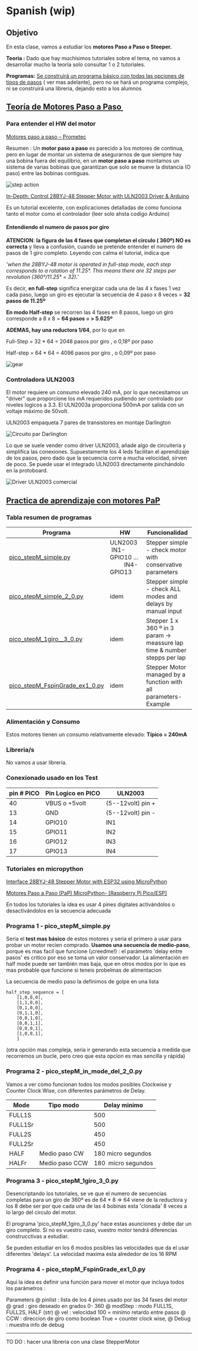 # Spanish (wip)

## Objetivo

En esta clase, vamos a estudiar los **motores Paso a Paso o Steeper.**

**Teoría :** Dado que hay muchísimos tutoriales sobre el tema, no vamos a desarrollar mucho la teoría solo consultar 1 o 2 tutoriales.

**Programas:** <u>Se construirá un programa básico con todas las opciones de tipos de pasos</u> ( ver mas adelante), pero no se hará un programa complejo, ni se construirá una libreria, dejando esto a los alumnos

## <u>Teoría de Motores Paso a Paso </u>

### Para entender el HW del motor

[Motores paso a paso &#8211; Prometec](https://www.prometec.net/motores-paso-a-paso/)

Resumen : Un **motor paso a paso** es parecido a los motores de continua, pero en lugar de montar un sistema de asegurarnos de que siempre hay una bobina fuera del equilibrio, en un **motor paso a paso** montamos un sistema de varias bobinas que garantizan que solo se mueve la distancia (O paso) entre las bobinas contiguas.

![step action](./doc/gira.gif)

[In-Depth: Control 28BYJ-48 Stepper Motor with ULN2003 Driver &amp; Arduino](https://lastminuteengineers.com/28byj48-stepper-motor-arduino-tutorial/?utm_content=cmp-true)

Es un tutorial excelente, con explicaciones detalladas de como funciona tanto el motor como el controlador (leer solo ahsta codigo Arduino)

#### Entendiendo el numero de pasos por giro

**ATENCION**: **la figura de las 4 fases que completan el circulo ( 360º) NO es correcta** y lleva a confusión, cuando se pretende entender el numero de pasos de 1 giro completo. Leyendo con calma el tutorial, indica que 

*'when the 28BYJ-48 motor is operated in full-step mode, each step corresponds to a rotation of 11.25°. This means there are 32 steps per revolution (360°/11.25° = 32).'*

Es decir, **en full-step** significa energizar cada una de las 4 x fases 1 vez cada paso, luego un giro es ejecutar la secuencia de 4 paso  x 8 veces = **32 pasos de 11.25º**

**En modo Half-step** se recorren las 4 fases en 8 pasos, luego un giro corresponde a 8 x 8  = **64 pasos = > 5.625º**

**ADEMAS, hay una reductora 1/64**, por lo que en 

Full-Step = 32 * 64 = 2048 pasos por giro , o 0,18º por paso

Half-step = 64 * 64 = 4096 pasos por giro , o 0,09º por paso

![gear](./doc/28BYJ48-Stepper-Motor-Gear-Ratio-Explanation.webp)

### 

### Controladora ULN2003

El motor requiere un consumo elevado 240 mA, por lo que necesitamos un "driver" que proporcione los mA requeridos pudiendo ser controlado por niveles logicos a 3.3. El ULN2003a proporciona 500mA por salida con un voltaje máximo de 50volt.

ULN2003  empaqueta 7 pares de transistores en montaje Darlington

![Circuito par Darlington](./doc/uln2003_internal.png)

Lo que se suele vender como driver ULN2003, añade algo de circuitería y simplifica las conexiones. Supuestamente  los 4 leds facilitan el aprendizaje de los pasos, pero dado que la secuencia corre a mucha velocidad, sirven de poco. Se puede usar el integrado ULN2003 directamente pinchándolo en la protoboard.

![Driver ULN2003 comercial](./doc/ULN2003schematic.jpg)

## <u>Practica de aprendizaje con motores PaP</u>

### Tabla resumen de programas

| Programa                                                         | HW                                            | Funcionalidad                                                             |
| ---------------------------------------------------------------- | --------------------------------------------- | ------------------------------------------------------------------------- |
| [pico_stepM_simple.py](pico_stepM_simple.py)                     | ULN2003   IN1-GPIO10 ...           IN4-GPIO13 | Stepper simple - check motor with conservative parameters                 |
| [pico_stepM_simple_2_0.py](pico_stepM_simple_2_0.py)             | idem                                          | Stepper simple - check ALL modes and delays by manual input               |
| [pico_stepM_1giro__3_0.py](pico_stepM_1giro__3_0.py)             | idem                                          | Stepper 1 x 360 º in 3 param -> meassure lap time & number stepps per lap |
| [pico_stepM_FspinGrade_ex1_0.py](pico_stepM_FspinGrade_ex1_0.py) | idem                                          | Stepper Motor managed by a function with all parameters- Example          |

### Alimentación y Consumo

Estos motores tienen un consumo relativamente elevado: **Típico =  240mA**

### Libreria/s

No vamos a usar libreria.

### Conexionado usado en los Test

| pin # PICO | Pin Logico en PICO | ULN2003           |
| ---------- | ------------------ | ----------------- |
| 40         | VBUS o +5volt      | (5--12volt) pin + |
| 13         | GND                | (5--12volt) pin - |
| 14         | GPIO10             | IN1               |
| 15         | GPIO11             | IN2               |
| 16         | GPIO12             | IN3               |
| 17         | GPIO13             | IN4               |

### Tutoriales en micropython

[Interface 28BYJ-48 Stepper Motor with ESP32 using MicroPython](https://microcontrollerslab.com/28byj-48-stepper-motor-esp32-micropython/)

[Motores Paso a Paso (PaP) MicroPython- [Raspberry Pi Pico/ESP]](https://controlautomaticoeducacion.com/micropython/motores-paso-a-paso-pap/)

En todos los tutoriales la idea es usar 4 pines digitales activándolos o desactivándolos en la secuencia adecuada

### Programa 1 - pico_stepM_simple.py

Seria el **test mas básico** de estos motores y seria el primero a usar para probar un motor recien comprado. **Usamos una secuencia de medio-paso**, porque es mas facil que funcione (¡creedme!) : el parámetro 'delay entre pasos' es critico por eso se toma un valor conservador. La alimentación en half mode puede ser también mas baja, que en otros modos por lo que es mas probable que funcione si teneis probelmas de alimentacion

La secuencia de medio paso la definimos de golpe en una lista

```
half_step_sequence = [
    [1,0,0,0],
    [1,1,0,0],
    [0,1,0,0],
    [0,1,1,0],
    [0,0,1,0],
    [0,0,1,1],
    [0,0,0,1],
    [1,0,0,1],
    ]
```

(otra opción mas compleja, seria ir generando esta secuencia a medida que recorremos un bucle, pero creo que esta opcion es mas sencilla y rápida)

### Programa 2 - pico_stepM_in_mode_del_2_0.py

Vamos a ver como funcionan todos los modos posibles Clockwise y Counter Clock Wise, con diferentes parámetros de Delay.

| Mode    | Tipo modo      | Delay minimo        |
| ------- | -------------- | ------------------- |
| FULL1S  |                | 500                 |
| FULL1Sr |                | 500                 |
| FULL2S  |                | 450                 |
| FULL2Sr |                | 450                 |
| HALF    | Medio paso CW  | 180 micro segundos  |
| HALFr   | Medio paso CCW | 180  micro segundos |

### Programa 3 - pico_stepM_1giro_3_0.py

Desencriptando los tutoriales, se ve que el numero de secuencias completas para un giro de 360º es de 64 * 8 => 64 viene de la reductora y los 8 debe ser por que cada una de las 4 bobinas esta 'clonada' 8 veces a lo largo del circulo del motor.

El programa 'pico_stepM_1giro_3_0.py' hace estas asunciones y debe dar un giro completo. Si no es vuestro caso, vuestro motor tendrá diferencias construcctivas a estudiar.

Se pueden estudiar en los 6 modos posibles las velocidades que da el usar diferentes 'delays'. La velocidad maxima esta alrededor de los 16 RPM



### Programa 4 - pico_stepM_FspinGrade_ex1_0.py

Aqui la idea es definir una función para mover el motor que incluya todos los parámetros : 

Parameters
        @ pinlist : lista de los 4 pines usado por las 34 fases del motor 
        @ grad : giro deseado en grados  0- 360 
        @ modStep : modo FULL1S, FULL2S, HALF (str) 
        @ vel : velocidad 100 = minimo retardo entre pasos 
        @ CCW : direccion de giro como boolean True = counter clock wise, 
        @ Debug : muestra info de debug

---

TO DO :  hacer una libreria con una clase StepperMotor
